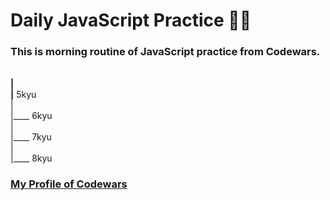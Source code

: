 # Daily JavaScript Practice :woman_technologist:

### This is morning routine of JavaScript practice from Codewars.

 ____<br>
| <br>
|____ 5kyu <br>
| <br>
|____ 6kyu <br>
|<br>
|____ 7kyu<br>
|<br>
|____ 8kyu<br>


### [My Profile of Codewars](https://www.codewars.com/users/Megumikawa)

